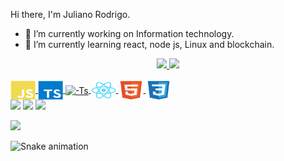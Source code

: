 Hi there, I'm Juliano Rodrigo.

- 🔭 I’m currently working on Information technology.
- 🌱 I’m currently learning react, node js, Linux and blockchain.

<div class= "container" align="center">
  <a href="https://github.com/Julian01001111">
  <img height="180em" src="https://github-readme-stats.vercel.app/api?username=Julian01001111&show_icons=true&theme=dracula&include_all_commits=true&count_private=true"/>
  <img height="180em" src="https://github-readme-stats.vercel.app/api/top-langs/?username=Julian01001111&layout=compact&langs_count=7&theme=dracula"/>
</div>
<div style="display: inline_block"><br>
    <img align="center" alt="-Js" height="30" width="40" src="https://raw.githubusercontent.com/devicons/devicon/master/icons/javascript/javascript-plain.svg">
    <img align="center" alt="-Ts" height="30" width="40" src="https://raw.githubusercontent.com/devicons/devicon/master/icons/typescript/typescript-plain.svg">
    <img align="center" alt="-Ts" height="30" width="40" src="https://cdn.jsdelivr.net/gh/devicons/devicon/icons/linux/linux-original.svg">
    <img align="center" alt="-React" height="30" width="40" src="https://raw.githubusercontent.com/devicons/devicon/master/icons/react/react-original.svg">
    <img align="center" alt="-HTML" height="30" width="40" src="https://raw.githubusercontent.com/devicons/devicon/master/icons/html5/html5-original.svg">
    <img align="center" alt="-CSS" height="30" width="40" src="https://raw.githubusercontent.com/devicons/devicon/master/icons/css3/css3-original.svg">
</div>


<div> 
  <a href="https://www.youtube.com/channel/UCbfeEuMZsvPZecdsR01g-Mw" target="_blank"><img src="https://img.shields.io/badge/YouTube-FF0000?style=for-the-badge&logo=youtube&logoColor=white" target="_blank"></a>
  <a href="https://www.instagram.com/julianorodrigo6/" target="_blank"><img src="https://img.shields.io/badge/-Instagram-%23E4405F?style=for-the-badge&logo=instagram&logoColor=white" target="_blank"></a>
 <a href="discord" target="_blank"><img src="https://img.shields.io/badge/Discord-7289DA?style=for-the-badge&logo=discord&logoColor=white" target="_blank"></a>

<a href="https://www.linkedin.com/in/juliano-rodrigo-88a1a1168/" target="_blank"><img src="https://img.shields.io/badge/-LinkedIn-%230077B5?style=for-the-badge&logo=linkedin&logoColor=white" target="_blank"></a>

  ![Snake animation]()
</div>
<!--https://github.com/Julian01001111/Julian01001111/blob/output/github-contribution-grid-snake.svg-->
